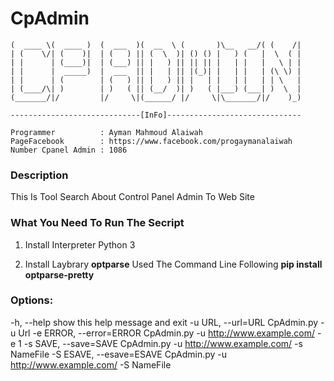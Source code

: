# CpAdmin

	(  ____ \(  ____ )  (  ___  )(  __  \ (       )\__   __/( (    /|
	| (    \/| (    )|  | (   ) || (  \  )| () () |   ) (   |  \  ( |
	| |      | (____)|  | (___) || |   ) || || || |   | |   |   \ | |
	| |      |  _____)  |  ___  || |   | || |(_)| |   | |   | (\ \) |
	| |      | (        | (   ) || |   ) || |   | |   | |   | | \   |
	| (____/\| )        | )   ( || (__/  )| )   ( |___) (___| )  \  |
	(_______/|/         |/     \|(______/ |/     \|\_______/|/    )_)

	-----------------------------[InFo]------------------------------

	Programmer          : Ayman Mahmoud Alaiwah
	PageFacebook        : https://www.facebook.com/progaymanalaiwah
	Number Cpanel Admin : 1086    
### Description 
This Is Tool Search About Control Panel Admin To Web Site

### What You Need To Run The Secript

1) Install Interpreter Python 3

2) Install Laybrary **optparse** Used The Command Line Following **pip install optparse-pretty**


### Options:
  -h, --help                show this help message and exit
  -u URL, --url=URL         CpAdmin.py -u Url
  -e ERROR, --error=ERROR   CpAdmin.py -u http://www.example.com/ -e 1
  -s SAVE, --save=SAVE      CpAdmin.py -u http://www.example.com/ -s NameFile
  -S ESAVE, --esave=ESAVE   CpAdmin.py -u http://www.example.com/ -S NameFile
